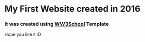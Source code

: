 # My First Website created in 2016 

### It was created using [WW3School][ww3school] Template

Hope you like it :D



[ww3school]: https://www.w3schools.com/
